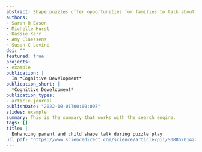 ```yaml
---
abstract: Shape puzzles offer opportunities for families to talk about geometric concepts, which supports early spatial reasoning. However, puzzle features (i.e., similarity of shapes) may influence the nature of parent-child talk about shapes (e.g., labeling shapes vs. elaborating on shape properties). In this study, 128 dyads of parents and children (ages 30–47 months) completed both Typical and Highly Alignable (HA) shape puzzles. Compared to the HA puzzle, there was more shape labeling during the Typical puzzle; the HA puzzle elicited more elaborative shape talk (particularly comparing and contrasting shapes). Further, the HA puzzle elicited more elaborative shape talk when similar shapes were distributed on different rows rather than arranged side-by-side. Follow-up analyses found the HA puzzles were more difficult for children to complete. Findings suggest that including similar shapes and manipulating the arrangement of shapes may increase the difficulty of puzzles and elicit increased parent support and enhanced parent-child spatial language during puzzle play.
authors:
- Sarah H Eason
- Michelle Hurst
- Kassie Kerr
- Amy Claessens
- Susan C Levine
doi: ""
featured: true
projects:
- example
publication: |
  In *Cognitive Development*
publication_short: |
  *Cognitive Development*
publication_types: 
- article-journal
publishDate: "2022-10-01T00:00:00Z"
slides: example
summary: This is the summary that works with the search engine.
tags: []
title: |
  Enhancing parent and child shape talk during puzzle play
url_pdf: "https://www.sciencedirect.com/science/article/pii/S0885201422000983"
---
```

